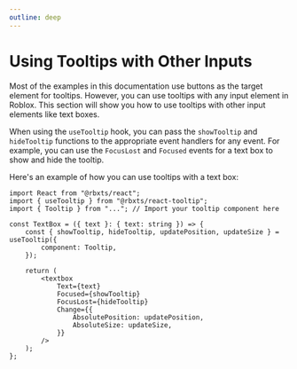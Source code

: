 ```yaml
---
outline: deep
---
```


# Using Tooltips with Other Inputs

Most of the examples in this documentation use buttons as the target element for tooltips. However, you can use tooltips with any input element in Roblox. This section will show you how to use tooltips with other input elements like text boxes.

When using the `useTooltip` hook, you can pass the `showTooltip` and `hideTooltip` functions to the appropriate event handlers for any event. For example, you can use the `FocusLost` and `Focused` events for a text box to show and hide the tooltip.

Here's an example of how you can use tooltips with a text box:

```tsx
import React from "@rbxts/react";
import { useTooltip } from "@rbxts/react-tooltip";
import { Tooltip } from "..."; // Import your tooltip component here

const TextBox = ({ text }: { text: string }) => {
	const { showTooltip, hideTooltip, updatePosition, updateSize } = useTooltip({
		component: Tooltip,
	});

	return (
		<textbox
			Text={text}
			Focused={showTooltip}
			FocusLost={hideTooltip}
			Change={{
				AbsolutePosition: updatePosition,
				AbsoluteSize: updateSize,
			}}
		/>
	);
};
```
